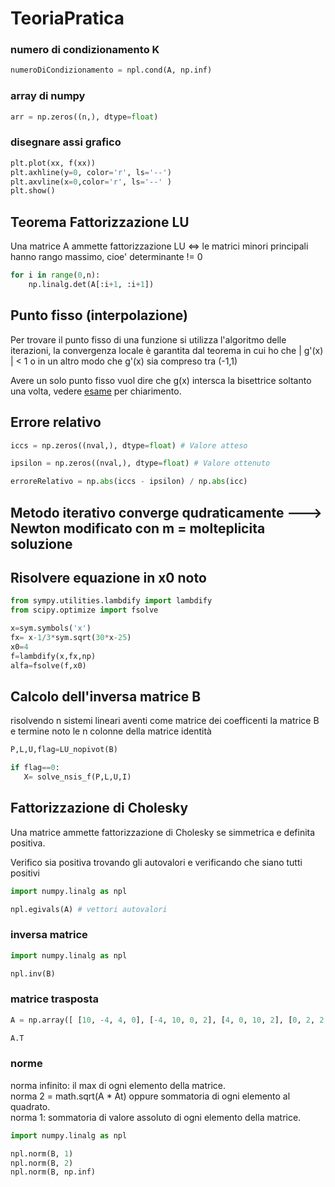 # TeoriaPratica 

### numero di condizionamento K 
```py
numeroDiCondizionamento = npl.cond(A, np.inf)
``` 
### array di numpy 
```py
arr = np.zeros((n,), dtype=float) 
``` 
### disegnare assi grafico 
```py
plt.plot(xx, f(xx))
plt.axhline(y=0, color='r', ls='--')
plt.axvline(x=0,color='r', ls='--' )
plt.show()
```
## Teorema Fattorizzazione LU

Una matrice A ammette fattorizzazione LU <=> le matrici minori principali hanno rango massimo, cioe' determinante != 0

```py
for i in range(0,n):
	np.linalg.det(A[:i+1, :i+1])
```

## Punto fisso (interpolazione)

Per trovare il punto fisso di una funzione si utilizza l'algoritmo delle iterazioni, la convergenza locale è garantita dal teorema in cui ho che | g'(x) | < 1 o in un altro modo che g'(x) sia compreso tra (-1,1)

Avere un solo punto fisso vuol dire che g(x) intersca la bisettrice soltanto una volta, vedere [esame](Esami/15-Gennaio2021.py) per chiarimento.

## Errore relativo

```py
iccs = np.zeros((nval,), dtype=float) # Valore atteso

ipsilon = np.zeros((nval,), dtype=float) # Valore ottenuto

erroreRelativo = np.abs(iccs - ipsilon) / np.abs(icc) 
```

## Metodo iterativo converge qudraticamente ---> Newton modificato con m = molteplicita soluzione

## Risolvere equazione in x0 noto

```py
from sympy.utilities.lambdify import lambdify
from scipy.optimize import fsolve

x=sym.symbols('x')
fx= x-1/3*sym.sqrt(30*x-25)
x0=4
f=lambdify(x,fx,np)
alfa=fsolve(f,x0)
```

## Calcolo dell'inversa matrice B

risolvendo n sistemi lineari aventi come matrice dei coefficenti la matrice B e termine noto le n colonne della matrice identità

```py
P,L,U,flag=LU_nopivot(B)

if flag==0:
   X= solve_nsis_f(P,L,U,I)
```

## Fattorizzazione di Cholesky 

Una matrice ammette fattorizzazione di Cholesky se simmetrica e definita positiva.

Verifico sia positiva trovando gli autovalori e verificando che siano tutti positivi

```py 
import numpy.linalg as npl 

npl.egivals(A) # vettori autovalori
``` 


### inversa matrice 
```py 
import numpy.linalg as npl 

npl.inv(B)
```

### matrice trasposta

```py
A = np.array([ [10, -4, 4, 0], [-4, 10, 0, 2], [4, 0, 10, 2], [0, 2, 2, 0]],dtype=float)

A.T
``` 

### norme

norma infinito: il max di ogni elemento della matrice.  
norma 2 = math.sqrt(A * At) oppure sommatoria di ogni elemento al quadrato.  
norma 1: sommatoria di valore assoluto di ogni elemento della matrice.

```py
import numpy.linalg as npl 

npl.norm(B, 1)
npl.norm(B, 2)
npl.norm(B, np.inf)
```